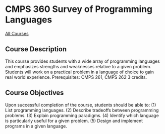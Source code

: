 # CMPS 360 Survey of Programming Languages

[All Courses](courses)

## Course Description

This course provides students with a wide array of programming languages and emphasizes strengths and weaknesses relative to a given problem. Students will work on a practical problem in a language of choice to gain real world experience. Prerequisites: CMPS 261, CMPS 262 3 credits.

## Course Objectives

Upon successful completion of the course, students should be able to:
(1) List programming languages.
(2) Describe tradeoffs between programming problems.
(3) Explain programming paradigms.
(4)	Identify which language is particularly useful for a given problem.
(5) Design and implement programs in a given language.

